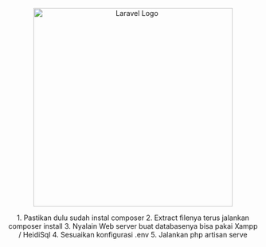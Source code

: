 <p align="center"><a href="https://laravel.com" target="_blank"><img src="https://raw.githubusercontent.com/laravel/art/master/logo-lockup/5%20SVG/2%20CMYK/1%20Full%20Color/laravel-logolockup-cmyk-red.svg" width="400" alt="Laravel Logo"></a></p>

<p align="center">
1. Pastikan dulu sudah instal composer
2. Extract filenya terus jalankan composer install
3. Nyalain Web server buat databasenya bisa pakai Xampp / HeidiSql 
4. Sesuaikan konfigurasi .env
5. Jalankan php artisan serve
</p>
